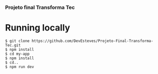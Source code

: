 ### Projeto final Transforma Tec

# Running locally

```
$ git clone https://github.com/DevEsteves/Projeto-Final-Transforma-Tec.git
$ npm install
$ cd my-app 
$ npm install
$ cd..
$ npm run dev 
```